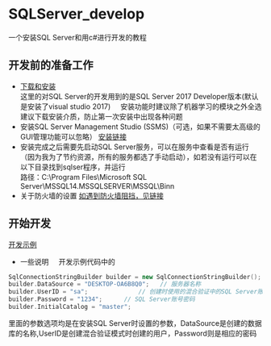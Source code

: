 # SQLServer_develop
一个安装SQL Server和用c#进行开发的教程
## 开发前的准备工作
* [下载和安装](https://www.microsoft.com/en-us/sql-server/developer-get-started/csharp/win/)   
这里的对SQL Server的开发用到的是SQL Server 2017 Developer版本(默认是安装了visual studio 2017)    
安装功能时建议除了机器学习的模块之外全选    
建议下载安装介质，防止第一次安装中出现各种问题
* 安装SQL Server Management Studio (SSMS)（可选，如果不需要太高级的GUI管理功能可以忽略）
[安装链接](https://docs.microsoft.com/en-us/sql/ssms/download-sql-server-management-studio-ssms)
* 安装完成之后需要先启动SQL Server服务，可以在服务中查看是否有运行（因为我为了节约资源，所有的服务都选了手动启动），如若没有运行可以在以下目录找到sqlser程序，并运行   
路径：C:\Program Files\Microsoft SQL Server\MSSQL14.MSSQLSERVER\MSSQL\Binn   
* 关于防火墙的设置
[如遇到防火墙阻挡，见链接](https://docs.microsoft.com/zh-cn/sql/sql-server/install/configure-the-windows-firewall-to-allow-sql-server-access)
## 开始开发
[开发示例](https://www.microsoft.com/en-us/sql-server/developer-get-started/csharp/win/step/2.html)
* 一些说明    
开发示例代码中的
```c++
SqlConnectionStringBuilder builder = new SqlConnectionStringBuilder();
builder.DataSource = "DESKTOP-OA6B8Q0";   // 服务器名称
builder.UserID = "sa";              // 创建时使用的混合验证中的SQL Server账号名称   
builder.Password = "1234";      // SQL Server账号密码
builder.InitialCatalog = "master";
```
里面的参数选项均是在安装SQL Server时设置的参数，DataSource是创建的数据库的名称,UserID是创建混合验证模式时创建的用户，Password则是相应的密码
